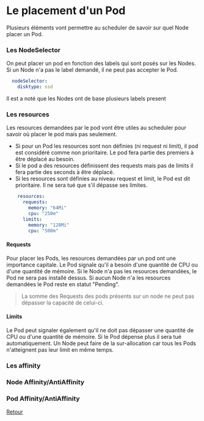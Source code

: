 # Le placement d'un Pod
Plusieurs éléments vont permettre au scheduler de savoir sur quel Node placer un Pod.

### Les NodeSelector
On peut placer un pod en fonction des labels qui sont posés sur les Nodes. Si un Node n'a pas le label demandé, il ne peut pas accepter le Pod.
```yaml
  nodeSelector:
    disktype: ssd
```
Il est a noté que les Nodes ont de base plusieurs labels present

### Les resources
Les resources demandées par le pod vont être utiles au scheduler pour savoir où placer le pod mais pas seulement.
- Si pour un Pod les resources sont non définies (ni request ni limit), il pod est considéré comme non prioritaire.
  Le pod fera partie des premiers à être déplacé au besoin.
- Si le pod a des resources définissent des requests mais pas de limits il fera partie des seconds à être déplacé.
- Si les resources sont définies au niveau request et limit, le Pod est dit prioritaire.
  Il ne sera tué que s'il dépasse ses limites.

```yaml
    resources:
      requests:
        memory: "64Mi"
        cpu: "250m"
      limits:
        memory: "128Mi"
        cpu: "500m"
```

#### Requests
Pour placer les Pods, les resources demandées par un pod ont une importance capitale.
Le Pod signale qu'il a besoin d'une quantité de CPU ou d'une quantité de mémoire.
Si le Node n'a pas les resources demandées, le Pod ne sera pas installé dessus.
Si aucun Node n'a les resources demandées le Pod reste en statut "Pending".
> La somme des Requests des pods présents sur un node ne peut pas dépasser la capacité de celui-ci.

#### Limits
Le Pod peut signaler également qu'il ne doit pas dépasser une quantité de CPU ou d'une quantité de mémoire.
Si le Pod dépense plus il sera tué automatiquement.
Un Node peut faire de la sur-allocation car tous les Pods n'atteignent pas leur limit en même temps.

### Les affinity
### Node Affinity/AntiAffinity


### Pod Affinity/AntiAffinity

[Retour](https://obeyler.github.io/Formation-K8S/)
